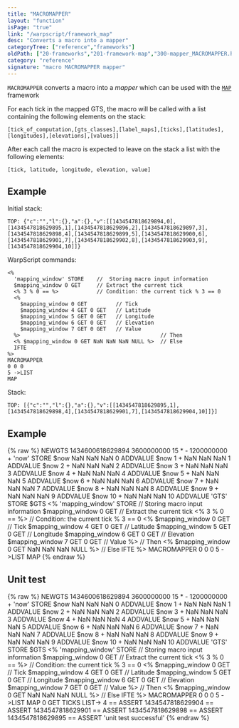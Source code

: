 ```yaml
---
title: "MACROMAPPER"
layout: "function"
isPage: "true"
link: "/warpscript/framework_map"
desc: "Converts a macro into a mapper"
categoryTree: ["reference","frameworks"]
oldPath: ["20-frameworks","201-framework-map","300-mapper_MACROMAPPER.html.md"]
category: "reference"
signature: "macro MACROMAPPER mapper"
---
```

 

`MACROMAPPER` converts a macro into a *mapper* which can be used with the [`MAP`](../framework-map) framework

 For each tick in the mapped GTS, the macro will be called with a list containing the following elements on the stack:

    [tick_of_computation,[gts_classes],[label_maps],[ticks],[latitudes],[longitudes],[elevations],[values]]

After each call the macro is expected to leave on the stack a list with the following elements:

    [tick, latitude, longitude, elevation, value]

## Example ##

Initial stack:

    TOP: {"c":"","l":{},"a":{},"v":[[1434547818629894,0],[1434547818629895,1],[1434547818629896,2],[1434547818629897,3],[1434547818629898,4],[1434547818629899,5],[1434547818629900,6],[1434547818629901,7],[1434547818629902,8],[1434547818629903,9],[1434547818629904,10]]}

WarpScript commands:

    <%
      'mapping_window' STORE    //  Storing macro input information 
      $mapping_window 0 GET     // Extract the current tick
      <% 3 % 0 == %>            // Condition: the current tick % 3 == 0
      <% 
        $mapping_window 0 GET         // Tick
        $mapping_window 4 GET 0 GET   // Latitude
        $mapping_window 5 GET 0 GET   // Longitude
        $mapping_window 6 GET 0 GET   // Elevation
        $mapping_window 7 GET 0 GET   // Value
      %>                                            // Then
      <% $mapping_window 0 GET NaN NaN NaN NULL %>  // Else
      IFTE
    %>
    MACROMAPPER
    0 0 0
    5 ->LIST
    MAP


Stack: 

    TOP: [{"c":"","l":{},"a":{},"v":[[1434547818629895,1],[1434547818629898,4],[1434547818629901,7],[1434547818629904,10]]}]


## Example ##

{% raw %}
<warp10-warpscript-widget>NEWGTS
1434600618629894 3600000000 15 * - 1200000000 + 'now' STORE
$now NaN NaN NaN 0 ADDVALUE
$now 1 + NaN NaN NaN 1 ADDVALUE
$now 2 + NaN NaN NaN 2 ADDVALUE
$now 3 + NaN NaN NaN 3 ADDVALUE
$now 4 + NaN NaN NaN 4 ADDVALUE
$now 5 + NaN NaN NaN 5 ADDVALUE
$now 6 + NaN NaN NaN 6 ADDVALUE
$now 7 + NaN NaN NaN 7 ADDVALUE
$now 8 + NaN NaN NaN 8 ADDVALUE
$now 9 + NaN NaN NaN 9 ADDVALUE
$now 10 + NaN NaN NaN 10 ADDVALUE
'GTS' STORE $GTS
<%
  'mapping_window' STORE    //  Storing macro input information 
  $mapping_window 0 GET     // Extract the current tick
  <% 3 % 0 == %>            // Condition: the current tick % 3 == 0
  <% 
    $mapping_window 0 GET         // Tick
    $mapping_window 4 GET 0 GET   // Latitude
    $mapping_window 5 GET 0 GET   // Longitude
    $mapping_window 6 GET 0 GET   // Elevation
    $mapping_window 7 GET 0 GET   // Value
  %>                                            // Then
  <% $mapping_window 0 GET NaN NaN NaN NULL %>  // Else
  IFTE
%>
MACROMAPPER
0 0 0
5 ->LIST
MAP
</warp10-warpscript-widget>
{% endraw %}    


## Unit test ##

{% raw %}
<warp10-warpscript-widget>NEWGTS
1434600618629894 3600000000 15 * - 1200000000 + 'now' STORE
$now NaN NaN NaN 0 ADDVALUE
$now 1 + NaN NaN NaN 1 ADDVALUE
$now 2 + NaN NaN NaN 2 ADDVALUE
$now 3 + NaN NaN NaN 3 ADDVALUE
$now 4 + NaN NaN NaN 4 ADDVALUE
$now 5 + NaN NaN NaN 5 ADDVALUE
$now 6 + NaN NaN NaN 6 ADDVALUE
$now 7 + NaN NaN NaN 7 ADDVALUE
$now 8 + NaN NaN NaN 8 ADDVALUE
$now 9 + NaN NaN NaN 9 ADDVALUE
$now 10 + NaN NaN NaN 10 ADDVALUE
'GTS' STORE $GTS
<%
  'mapping_window' STORE    //  Storing macro input information 
  $mapping_window 0 GET     // Extract the current tick
  <% 3 % 0 == %>            // Condition: the current tick % 3 == 0
  <% 
    $mapping_window 0 GET         // Tick
    $mapping_window 4 GET 0 GET   // Latitude
    $mapping_window 5 GET 0 GET   // Longitude
    $mapping_window 6 GET 0 GET   // Elevation
    $mapping_window 7 GET 0 GET   // Value
  %>                                            // Then
  <% $mapping_window 0 GET NaN NaN NaN NULL %>  // Else
  IFTE
%>
MACROMAPPER
0 0 0
5 ->LIST
MAP
0 GET TICKS LIST->
4 == ASSERT
1434547818629904 == ASSERT
1434547818629901 == ASSERT
1434547818629898 == ASSERT
1434547818629895 == ASSERT
'unit test successful'
</warp10-warpscript-widget>
{% endraw %}        